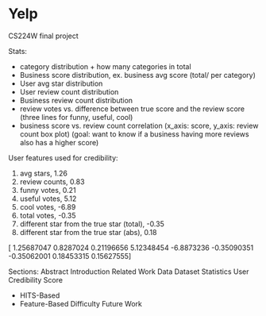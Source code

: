 Yelp
====

CS224W final project

Stats:
- category distribution + how many categories in total
- Business score distribution, ex. business avg score (total/ per category)
- User avg star distribution
- User review count distribution
- Business review count distribution
- review votes vs. difference between true score and the review score (three lines for funny, useful, cool)
- business score vs. review count correlation (x_axis: score, y_axis: review count box plot) (goal: want to know 
  if a business having more reviews also has a higher score)

User features used for credibility:
1. avg stars, 1.26
2. review counts, 0.83
3. funny votes, 0.21
4. useful votes, 5.12
5. cool votes, -6.89
6. total votes, -0.35
7. different star from the true star (total), -0.35
8. different star from the true star (abs), 0.18

[ 1.25687047  0.8287024   0.21196656  5.12348454 -6.8873236  -0.35090351
 -0.35062001  0.18453315  0.15627555]

Sections:
Abstract
Introduction
Related Work
Data
Dataset Statistics
User Credibility Score
   - HITS-Based 
   - Feature-Based
Difficulty
Future Work
